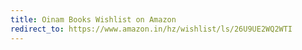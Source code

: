 ```yaml
---
title: Oinam Books Wishlist on Amazon
redirect_to: https://www.amazon.in/hz/wishlist/ls/26U9UE2WQ2WTI
---
```

